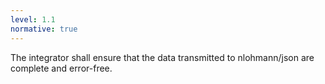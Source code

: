 ```yaml
---
level: 1.1
normative: true
---
```


The integrator shall ensure that the data transmitted to nlohmann/json are complete and error-free.